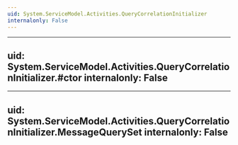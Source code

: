 ```yaml
---
uid: System.ServiceModel.Activities.QueryCorrelationInitializer
internalonly: False
---
```


---
uid: System.ServiceModel.Activities.QueryCorrelationInitializer.#ctor
internalonly: False
---

---
uid: System.ServiceModel.Activities.QueryCorrelationInitializer.MessageQuerySet
internalonly: False
---
